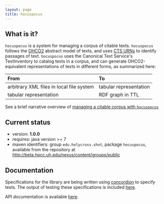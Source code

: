 ```yaml
---
layout: page
title: hocuspocus
---
```



## What is it?

`hocuspocus` is a system for managing a corpus of citable texts.  `hocuspocus` follows the [OHCO2](http://cite-architecture.github.io/ohco2/) abstract model of texts, and uses [CTS URNs](http://cite-architecture.github.io/ctsurn/) to identify passages of text.  `hocuspocus` uses the Canonical Text Service's TextInventory to catalog texts in a corpus, and can generate OHCO2-equivalent representations of texts in different forms, as summarized here:


| From                                      | To                     |
|:------------------------------------------|:-----------------------|
| arbitrary XML  files in local file system | tabular representation |
| tabular representation                    | RDF graph in TTL       |


See a brief narrative overview of [managing a citable corpus with `hocuspocus`](narrative)

## Current status

- version: **1.0.0**
- requires: java version >= 7
- maven identifiers: group `edu.holycross.shot`, package `hocuspocus`, available from the repository at <http://beta.hpcc.uh.edu/nexus/content/groups/public>



## Documentation

Specifications for the library are being written using [concordion](http://concordion.org) to specify tests.  The output of testing these specifications is included [here](specs/hocuspocus/Hocuspocus.html).

API documentation is available [here](api).
